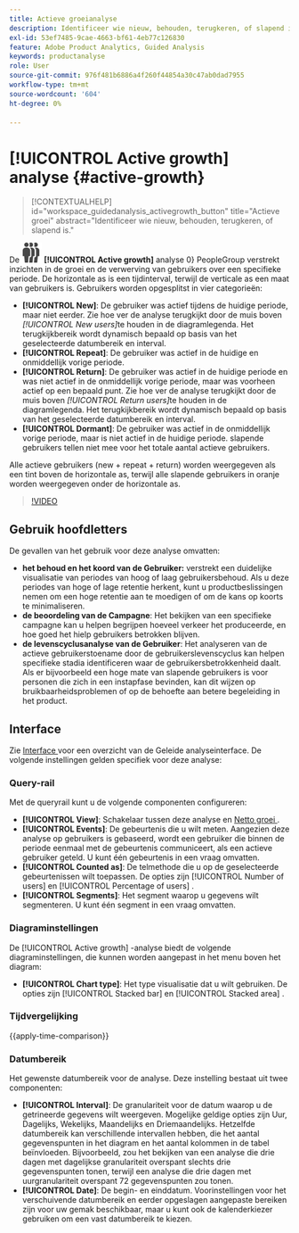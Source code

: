 ```yaml
---
title: Actieve groeianalyse
description: Identificeer wie nieuw, behouden, terugkeren, of slapend is.
exl-id: 53ef7485-9cae-4663-bf61-4eb77c126830
feature: Adobe Product Analytics, Guided Analysis
keywords: productanalyse
role: User
source-git-commit: 976f481b6886a4f260f44854a30c47ab0dad7955
workflow-type: tm+mt
source-wordcount: '604'
ht-degree: 0%

---
```


# [!UICONTROL Active growth] analyse {#active-growth}

<!-- markdownlint-disable MD034 -->

>[!CONTEXTUALHELP]
>id="workspace_guidedanalysis_activegrowth_button"
>title="Actieve groei"
>abstract="Identificeer wie nieuw, behouden, terugkeren, of slapend is."

<!-- markdownlint-enable MD034 -->


De ![&#128279;](/help/assets/icons/PeopleGroup.svg) **[!UICONTROL Active growth]** analyse 0&rbrace; PeopleGroup verstrekt inzichten in de groei en de verwerving van gebruikers over een specifieke periode.  De horizontale as is een tijdinterval, terwijl de verticale as een maat van gebruikers is. Gebruikers worden opgesplitst in vier categorieën:

* **[!UICONTROL New]**: De gebruiker was actief tijdens de huidige periode, maar niet eerder. Zie hoe ver de analyse terugkijkt door de muis boven _[!UICONTROL New users]_&#x200B;te houden in de diagramlegenda. Het terugkijkbereik wordt dynamisch bepaald op basis van het geselecteerde datumbereik en interval.
* **[!UICONTROL Repeat]**: De gebruiker was actief in de huidige en onmiddellijk vorige periode.
* **[!UICONTROL Return]**: De gebruiker was actief in de huidige periode en was niet actief in de onmiddellijk vorige periode, maar was voorheen actief op een bepaald punt. Zie hoe ver de analyse terugkijkt door de muis boven _[!UICONTROL Return users]_&#x200B;te houden in de diagramlegenda. Het terugkijkbereik wordt dynamisch bepaald op basis van het geselecteerde datumbereik en interval.
* **[!UICONTROL Dormant]**: De gebruiker was actief in de onmiddellijk vorige periode, maar is niet actief in de huidige periode. slapende gebruikers tellen niet mee voor het totale aantal actieve gebruikers.

Alle actieve gebruikers (new + repeat + return) worden weergegeven als een tint boven de horizontale as, terwijl alle slapende gebruikers in oranje worden weergegeven onder de horizontale as.


>[!VIDEO](https://video.tv.adobe.com/v/3432435/?quality=12&learn=on&captions=dut)

## Gebruik hoofdletters

De gevallen van het gebruik voor deze analyse omvatten:

* **het behoud en het koord van de Gebruiker:** verstrekt een duidelijke visualisatie van periodes van hoog of laag gebruikersbehoud. Als u deze periodes van hoge of lage retentie herkent, kunt u productbeslissingen nemen om een hoge retentie aan te moedigen of om de kans op koorts te minimaliseren.
* **de beoordeling van de Campagne**: Het bekijken van een specifieke campagne kan u helpen begrijpen hoeveel verkeer het produceerde, en hoe goed het hielp gebruikers betrokken blijven.
* **de levenscyclusanalyse van de Gebruiker**: Het analyseren van de actieve gebruikerstoename door de gebruikerslevenscyclus kan helpen specifieke stadia identificeren waar de gebruikersbetrokkenheid daalt. Als er bijvoorbeeld een hoge mate van slapende gebruikers is voor personen die zich in een instapfase bevinden, kan dit wijzen op bruikbaarheidsproblemen of op de behoefte aan betere begeleiding in het product.

## Interface

Zie [ Interface ](../overview.md#interface) voor een overzicht van de Geleide analyseinterface. De volgende instellingen gelden specifiek voor deze analyse:

### Query-rail

Met de queryrail kunt u de volgende componenten configureren:

* **[!UICONTROL View]**: Schakelaar tussen deze analyse en [ Netto groei ](net-growth.md).
* **[!UICONTROL Events]**: De gebeurtenis die u wilt meten. Aangezien deze analyse op gebruikers is gebaseerd, wordt een gebruiker die binnen de periode eenmaal met de gebeurtenis communiceert, als een actieve gebruiker geteld. U kunt één gebeurtenis in een vraag omvatten.
* **[!UICONTROL Counted as]**: De telmethode die u op de geselecteerde gebeurtenissen wilt toepassen. De opties zijn [!UICONTROL Number of users] en [!UICONTROL Percentage of users] .
* **[!UICONTROL Segments]**: Het segment waarop u gegevens wilt segmenteren. U kunt één segment in een vraag omvatten.

### Diagraminstellingen

De [!UICONTROL Active growth] -analyse biedt de volgende diagraminstellingen, die kunnen worden aangepast in het menu boven het diagram:

* **[!UICONTROL Chart type]**: Het type visualisatie dat u wilt gebruiken. De opties zijn [!UICONTROL Stacked bar] en [!UICONTROL Stacked area] .

### Tijdvergelijking

{{apply-time-comparison}}

### Datumbereik

Het gewenste datumbereik voor de analyse. Deze instelling bestaat uit twee componenten:

* **[!UICONTROL Interval]**: De granulariteit voor de datum waarop u de getrineerde gegevens wilt weergeven. Mogelijke geldige opties zijn Uur, Dagelijks, Wekelijks, Maandelijks en Driemaandelijks. Hetzelfde datumbereik kan verschillende intervallen hebben, die het aantal gegevenspunten in het diagram en het aantal kolommen in de tabel beïnvloeden. Bijvoorbeeld, zou het bekijken van een analyse die drie dagen met dagelijkse granulariteit overspant slechts drie gegevenspunten tonen, terwijl een analyse die drie dagen met uurgranulariteit overspant 72 gegevenspunten zou tonen.
* **[!UICONTROL Date]**: De begin- en einddatum. Voorinstellingen voor het verschuivende datumbereik en eerder opgeslagen aangepaste bereiken zijn voor uw gemak beschikbaar, maar u kunt ook de kalenderkiezer gebruiken om een vast datumbereik te kiezen.

<!--
## Example

See below for an example of the analysis.

![Active time compare](../assets/active-growth-compare.png)

-->
